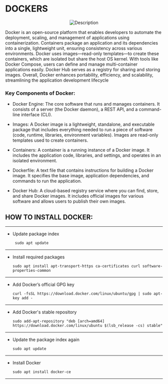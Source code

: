 # DOCKERS

<p align="center">
  <img src= https://github.com/saksham142/starting-ec2/blob/cd28260524bbf1012c67118dda918f1b60715fdf/1_AFo8ylyGvmAzIlKvsQiT-A.jpg alt="Description" />
</p>   


Docker is an open-source platform that enables developers to automate the deployment, scaling, and management of applications using containerization. Containers package an application and its dependencies into a single, lightweight unit, ensuring consistency across various environments. Docker uses images—read-only templates—to create these containers, which are isolated but share the host OS kernel. With tools like Docker Compose, users can define and manage multi-container applications easily. Docker Hub serves as a registry for sharing and storing images. Overall, Docker enhances portability, efficiency, and scalability, streamlining the application development lifecycle

### Key Components of Docker:


- Docker Engine: The core software that runs and manages containers. It consists of a server (the Docker daemon), a REST API, and a command-line interface (CLI).

- Images: A Docker image is a lightweight, standalone, and executable package that includes everything needed to run a piece of software (code, runtime, libraries, environment variables). Images are read-only templates used to create containers.

- Containers: A container is a running instance of a Docker image. It includes the application code, libraries, and settings, and operates in an isolated environment.

- Dockerfile: A text file that contains instructions for building a Docker image. It specifies the base image, application dependencies, and commands to run the application.

- Docker Hub: A cloud-based registry service where you can find, store, and share Docker images. It includes official images for various software and allows users to publish their own images.

## HOW TO INSTALL DOCKER:
---------------------------------------------------------------------------------------------------------------------------------------------------------------------------------------------------------------------
- Update package index

       sudo apt update
-------------------------------------------------------------------------------------------------------------------------------------------------------------------------------------------------------------------- 
- Install required packages

      sudo apt install apt-transport-https ca-certificates curl software-properties-common
---------------------------------------------------------------------------------------------------------------------------------------------------------------------------------------------------------------------
- Add Docker’s official GPG key

      curl -fsSL https://download.docker.com/linux/ubuntu/gpg | sudo apt-key add -
---------------------------------------------------------------------------------------------------------------------------------------------------------------------------------------------------------------------
- Add Docker's stable repository

      sudo add-apt-repository "deb [arch=amd64] https://download.docker.com/linux/ubuntu $(lsb_release -cs) stable"
---------------------------------------------------------------------------------------------------------------------------------------------------------------------------------------------------------------------
- Update the package index again

      sudo apt update
---------------------------------------------------------------------------------------------------------------------------------------------------------------------------------------------------------------------
- Install Docker

      sudo apt install docker-ce
---------------------------------------------------------------------------------------------------------------------------------------------------------------------------------------------------------------------
